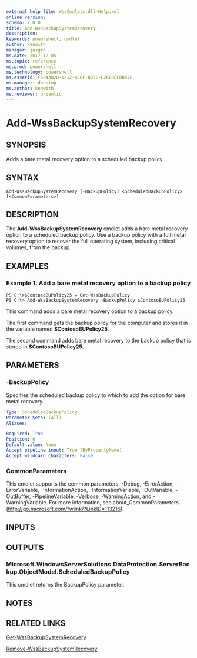 ```yaml
---
external help file: WssCmdlets.dll-Help.xml
online version: 
schema: 2.0.0
title: Add-WssBackupSystemRecovery
description: 
keywords: powershell, cmdlet
author: kenwith
manager: jasgro
ms.date: 2017-12-05
ms.topic: reference
ms.prod: powershell
ms.technology: powershell
ms.assetid: F5043B28-1212-4C0F-802C-E26EBECD8576
ms.manager: dansimp
ms.author: kenwith
ms.reviewer: brianlic
---
```


# Add-WssBackupSystemRecovery

## SYNOPSIS
Adds a bare metal recovery option to a scheduled backup policy.

## SYNTAX

```
Add-WssBackupSystemRecovery [-BackupPolicy] <ScheduledBackupPolicy> [<CommonParameters>]
```

## DESCRIPTION
The **Add-WssBackupSystemRecovery** cmdlet adds a bare metal recovery option to a scheduled backup policy.
Use a backup policy with a full metal recovery option to recover the full operating system, including critical volumes, from the backup.

## EXAMPLES

### Example 1: Add a bare metal recovery option to a backup policy
```
PS C:\>$ContosoBUPolicy25 = Get-WssBackupPolicy
PS C:\> Add-WssBackupSystemRecovery -BackupPolicy $ContosoBUPolicy25
```

This command adds a bare metal recovery option to a backup policy.

The first command gets the backup policy for the computer and stores it in the variable named **$ContosoBUPolicy25**.

The second command adds bare metal recovery to the backup policy that is stored in **$ContosoBUPolicy25**.

## PARAMETERS

### -BackupPolicy
Specifies the scheduled backup policy to which to add the option for bare metal recovery.

```yaml
Type: ScheduledBackupPolicy
Parameter Sets: (All)
Aliases: 

Required: True
Position: 0
Default value: None
Accept pipeline input: True (ByPropertyName)
Accept wildcard characters: False
```

### CommonParameters
This cmdlet supports the common parameters: -Debug, -ErrorAction, -ErrorVariable, -InformationAction, -InformationVariable, -OutVariable, -OutBuffer, -PipelineVariable, -Verbose, -WarningAction, and -WarningVariable. For more information, see about_CommonParameters (http://go.microsoft.com/fwlink/?LinkID=113216).

## INPUTS

## OUTPUTS

### Microsoft.WindowsServerSolutions.DataProtection.ServerBackup.ObjectModel.ScheduledBackupPolicy
This cmdlet returns the BackupPolicy parameter.

## NOTES

## RELATED LINKS

[Get-WssBackupSystemRecovery](./Get-WssBackupSystemRecovery.md)

[Remove-WssBackupSystemRecovery](./Remove-WssBackupSystemRecovery.md)

